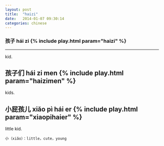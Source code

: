 ```yaml
---
layout: post
title:  "haizi"
date:   2014-01-07 09:30:14 
categories: chinese
---
```

### 孩子 hái zi {% include play.html param="haizi" %}

-----------
kid. 
      
孩子们 hái zi men {% include play.html param="haizimen" %}
-----------
kids.

小屁孩儿 xiǎo pì hái er {% include play.html param="xiaopihaier" %}
-----------
little kid.

    小（xiǎo）：little，cute，young
